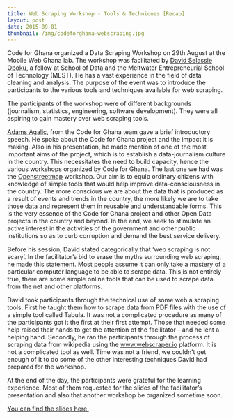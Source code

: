 ```yaml
---
title: Web Scraping Workshop - Tools & Techniques [Recap]
layout: post
date: 2015-09-01
thumbnail: /img/codeforghana-webscraping.jpg
---
```


Code for Ghana organized a Data Scraping Workshop on 29th August at the Mobile Web Ghana lab. The workshop was facilitated by [David Selassie Opoku](https:twitter.com/sdopku), a fellow at School of Data and the Meltwater Entrepreneurial School of Technology (MEST). He has a vast experience in the field of data cleaning and analysis. The purpose of the event was to introduce the participants to the various tools and techniques available for web scraping.

The participants of the workshop were of different backgrounds (journalism, statistics, engineering, software development). They were all aspiring to gain mastery over web scraping tools.

[Adams Agalic](https:/twitter.com/aagalic), from the Code for Ghana team gave a brief introductory speech. He spoke about the Code for Ghana project and the impact it is making. Also in his presentation, he made mention of one of the most important aims of the project, which is to establish a data-journalism culture in the country. This necessitates the need to build capacity, hence the various workshops organized by Code for Ghana. The last one we had was the [Openstreetmap](https://www.openstreetmap.org) workshop. Our aim is to equip ordinary citizens with knowledge of simple tools that would help improve data-consciousness in the country. The more conscious we are about the data that is produced as a result of events and trends in the country, the more likely we are to take those data and represent them in reusable and understandable forms. This is the very essence of the Code for Ghana project and other Open Data projects in the country and beyond. In the end, we seek to stimulate an active interest in the activities of the government and other public institutions so as to curb corruption and demand the best service delivery. 

Before his session, David stated categorically that ‘web scraping is not scary’. In the facilitator’s bid to erase the myths surrounding web scraping, he made this statement. Most people assume it can only take a mastery of a particular computer language to be able to scrape data. This is not entirely true, there are some simple online tools that can be used to scrape data from the net and other platforms. 

David took participants through the technical use of some web a scraping tools. First he taught them how to scrape data from PDF files with the use of a simple tool called Tabula. It was not a complicated procedure as many of the participants got it the first at their first attempt. Those that needed some help raised their hands to get the attention of the facilitator  - and he lent a helping hand. Secondly, he ran the participants through the process of scraping data from wikipedia using the www.webscraper.io  platform. It is not a complicated tool as well. Time was not a friend, we couldn’t get enough of it to do some of the other interesting techniques David had prepared for the workshop. 

At the end of the day, the participants were grateful for the learning experience. Most of them requested for the slides of the facilitator’s presentation and also that another workshop be organized sometime soon. 

[You can find the slides here.]({{site.url}}/res/codeforghana-webscraping.pdf)


